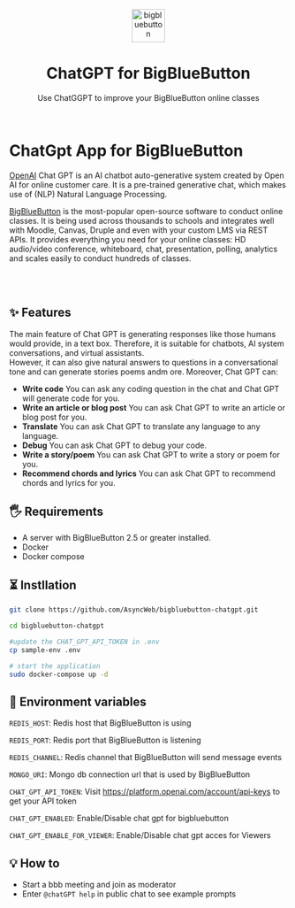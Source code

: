 <div align="center">
   <img alt="bigbluebutton" width="60" src="https://higheredlab.com/wp-content/uploads/hel_icon.png" />
</div>
<h1 align="center">ChatGPT for BigBlueButton</h1>
<p align="center">Use ChatGGPT to improve your BigBlueButton online classes</p>

<!-- # ChatGPT app for BigBlueButton -->
<br/>

# ChatGpt App for BigBlueButton

[OpenAI](https://openai.com/) Chat GPT is an AI chatbot auto-generative system created by Open AI for online customer care. It is a pre-trained generative chat, which makes use of (NLP) Natural Language Processing.

[BigBlueButton](https://bigbluebutton.org/) is the most-popular open-source software to conduct online classes. It is being used across thousands to schools and integrates well with Moodle, Canvas, Druple and even with your custom LMS via REST APIs. It provides everything you need for your online classes: HD audio/video conference, whiteboard, chat, presentation, polling, analytics and scales easily to conduct hundreds of classes.

<br/><br/>

## ✨ Features
The main feature of Chat GPT is generating responses like those humans would provide, in a text box. Therefore, it is suitable for chatbots, AI system conversations, and virtual assistants. <br/>
However, it can also give natural answers to questions in a conversational tone and can generate stories poems andm ore. Moreover, Chat GPT can:

- **Write code** You can ask any coding question in the chat and Chat GPT will generate code for you.
- **Write an article or blog post** You can ask Chat GPT to write an article or blog post for you.
- **Translate** You can ask Chat GPT to translate any language to any language.
- **Debug** You can ask Chat GPT to debug your code.
- **Write a story/poem** You can ask Chat GPT to write a story or poem for you.
- **Recommend chords and lyrics** You can ask Chat GPT to recommend chords and lyrics for you.

## 🖐 Requirements

- A server with BigBlueButton 2.5 or greater installed.
- Docker
- Docker compose

## ⏳ Instllation

```sh
git clone https://github.com/AsyncWeb/bigbluebutton-chatgpt.git

cd bigbluebutton-chatgpt

#update the CHAT_GPT_API_TOKEN in .env
cp sample-env .env

# start the application
sudo docker-compose up -d
```

## 🔧 Environment variables

`REDIS_HOST`: Redis host that BigBlueButton is using

`REDIS_PORT`: Redis port that BigBlueButton is listening

`REDIS_CHANNEL`: Redis channel that BigBlueButton will send message events

`MONGO_URI`: Mongo db connection url that is used by BigBlueButton

`CHAT_GPT_API_TOKEN`: Visit https://platform.openai.com/account/api-keys to get your API token

`CHAT_GPT_ENABLED`: Enable/Disable chat gpt for bigbluebutton

`CHAT_GPT_ENABLE_FOR_VIEWER`: Enable/Disable chat gpt acces for Viewers

## 💡 How to

- Start a bbb meeting and join as moderator
- Enter `@chatGPT help` in public chat to see example prompts
